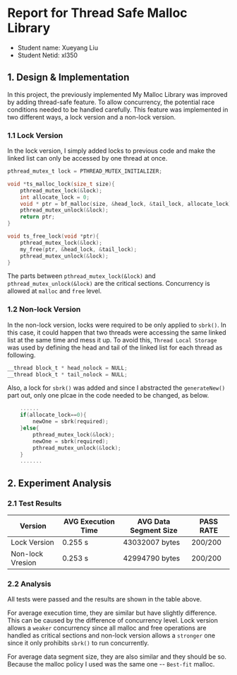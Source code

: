 # Report for Thread Safe Malloc Library

- Student name: Xueyang Liu
- Student Netid: xl350

## 1. Design & Implementation

In this project, the previously implemented My Malloc Library was improved by adding thread-safe feature. To allow concurrency, the potential race conditions needed to be handled carefully. This feature was implemented in two different ways, a lock version and a non-lock version. 

### 1.1 Lock Version

In the lock version, I simply added locks to previous code and make the linked list can only be accessed by one thread at once. 

```C
pthread_mutex_t lock = PTHREAD_MUTEX_INITIALIZER;

void *ts_malloc_lock(size_t size){
    pthread_mutex_lock(&lock);
    int allocate_lock = 0;
    void * ptr = bf_malloc(size, &head_lock, &tail_lock, allocate_lock);
    pthread_mutex_unlock(&lock);
    return ptr;
}

void ts_free_lock(void *ptr){
    pthread_mutex_lock(&lock);
    my_free(ptr, &head_lock, &tail_lock);
    pthread_mutex_unlock(&lock);
}
```

The parts between `pthread_mutex_lock(&lock)` and `pthread_mutex_unlock(&lock)` are the critical sections. Concurrency is allowed at `malloc` and `free` level.

### 1.2 Non-lock Version

In the non-lock version, locks were required to be only applied to `sbrk()`. In this case, it could happen that two threads were accessing the same linked list at the same time and mess it up. To avoid this, `Thread Local Storage` was used by defining the head and tail of the linked list for each thread as following.

```C
__thread block_t * head_nolock = NULL;
__thread block_t * tail_nolock = NULL;
```

Also, a lock for `sbrk()` was added and since I abstracted the `generateNew()` part out, only one plcae in the code needed to be changed, as below.

```C
    ......
    if(allocate_lock==0){
        newOne = sbrk(required);
    }else{
        pthread_mutex_lock(&lock);
        newOne = sbrk(required);
        pthread_mutex_unlock(&lock);
    }
    .......
```

## 2. Experiment Analysis

### 2.1 Test Results

| Version | AVG Execution Time | AVG Data Segment Size | PASS RATE |
| --- | --- | --- | --- |
| Lock Version | 0.255 s | 43032007 bytes | 200/200 |
| Non-lock Vresion | 0.253 s | 42994790 bytes | 200/200 |

### 2.2 Analysis

All tests were passed and the results are shown in the table above.

For average execution time, they are similar but have slightly difference. This can be caused by the difference of concurrency level. Lock version allows a `weaker` concurrency since all malloc and free operations are handled as critical sections and non-lock version allows a `stronger` one since it only prohibits `sbrk()` to run concurrently.

For average data segment size, they are also similar and they should be so. Because the malloc policy I used was the same one -- `Best-fit` malloc.
